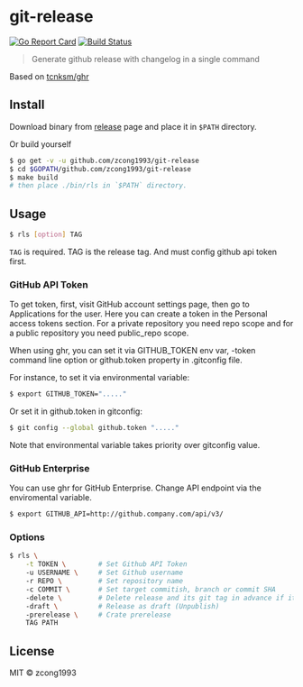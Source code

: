 # git-release

[![Go Report Card](https://goreportcard.com/badge/github.com/zcong1993/git-release)](https://goreportcard.com/report/github.com/zcong1993/git-release)
[![Build Status](https://travis-ci.org/zcong1993/git-release.svg?branch=master)](https://travis-ci.org/zcong1993/git-release)

> Generate github release with changelog in a single command

Based on [tcnksm/ghr](https://github.com/tcnksm/ghr)

## Install
Download binary from [release](https://github.com/zcong1993/git-release/releases) page and place it in `$PATH` directory.

Or build yourself
```bash
$ go get -v -u github.com/zcong1993/git-release
$ cd $GOPATH/github.com/zcong1993/git-release
$ make build
# then place ./bin/rls in `$PATH` directory.
```

## Usage
```bash
$ rls [option] TAG
```
`TAG` is required. TAG is the release tag. And must config github api token first.

### GitHub API Token

To get token, first, visit GitHub account settings page, then go to Applications for the user. Here you can create a token in the Personal access tokens section. For a private repository you need repo scope and for a public repository you need public_repo scope.

When using ghr, you can set it via GITHUB_TOKEN env var, -token command line option or github.token property in .gitconfig file.

For instance, to set it via environmental variable:
```bash
$ export GITHUB_TOKEN="....."
```
Or set it in github.token in gitconfig:

```bash
$ git config --global github.token "....."
```
Note that environmental variable takes priority over gitconfig value.

### GitHub Enterprise

You can use ghr for GitHub Enterprise. Change API endpoint via the enviromental variable.
```bash
$ export GITHUB_API=http://github.company.com/api/v3/
```

### Options

```bash
$ rls \
    -t TOKEN \        # Set Github API Token
    -u USERNAME \     # Set Github username
    -r REPO \         # Set repository name
    -c COMMIT \       # Set target commitish, branch or commit SHA
    -delete \         # Delete release and its git tag in advance if it exists
    -draft \          # Release as draft (Unpublish)
    -prerelease \     # Crate prerelease
    TAG PATH
```

## License

MIT &copy; zcong1993
